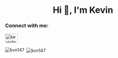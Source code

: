 <h1 align="center">Hi 👋, I'm Kevin</h1>
<h3 align="left">Connect with me:</h3>
<p align="left">
<a href="https://linkedin.com/in/kevin1nguyen" target="blank"><img align="center" src="https://raw.githubusercontent.com/rahuldkjain/github-profile-readme-generator/master/src/images/icons/Social/linked-in-alt.svg" alt="kevin1nguyen" height="30" width="40" /></a>
</p>
<p><img align="left" src="https://github-readme-stats.vercel.app/api/top-langs?username=kvn147&show_icons=true&locale=en&layout=compact" alt="kvn147" /></p>

<p>&nbsp;<img align="center" src="https://github-readme-stats.vercel.app/api?username=kvn147&show_icons=true&locale=en" alt="kvn147" /></p>
